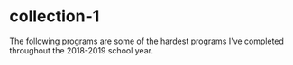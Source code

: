 # collection-1
The following programs are some of the hardest programs I've completed throughout the 2018-2019 school year.
